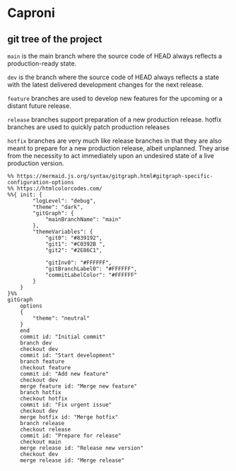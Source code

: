 # Caproni

## git tree of the project 

```main``` is the main branch where the source code of HEAD always reflects a production-ready state.

```dev``` is the branch where the source code of HEAD always reflects a state with the latest delivered development changes for the next release.

```feature``` branches are used to develop new features for the upcoming or a distant future release.

```release``` branches support preparation of a new production release.
hotfix branches are used to quickly patch production releases

```hotfix``` branches are very much like release branches in that they are also meant to prepare for a new production release, albeit unplanned. They arise from the necessity to act immediately upon an undesired state of a live production version.


```mermaid
%% https://mermaid.js.org/syntax/gitgraph.html#gitgraph-specific-configuration-options
%% https://htmlcolorcodes.com/
%%{ init: {
        "logLevel": "debug",
        "theme": "dark",
        "gitGraph": {
            "mainBranchName": "main"
        },
        "themeVariables": {
            "git0": "#839192",
            "git1": "#C0392B ",
            "git2": "#2E86C1",
            
            "gitInv0": "#FFFFFF",
            "gitBranchLabel0": "#FFFFFF",
            "commitLabelColor": "#FFFFFF"
        }
    }
}%%
gitGraph
    options
    {
        "theme": "neutral"
    }
    end
    commit id: "Initial commit"
    branch dev
    checkout dev
    commit id: "Start development"
    branch feature
    checkout feature
    commit id: "Add new feature"
    checkout dev
    merge feature id: "Merge new feature"
    branch hotfix
    checkout hotfix
    commit id: "Fix urgent issue"
    checkout dev
    merge hotfix id: "Merge hotfix"
    branch release
    checkout release
    commit id: "Prepare for release"
    checkout main
    merge release id: "Release new version"
    checkout dev
    merge release id: "Merge release"
```